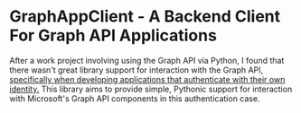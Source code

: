 # GraphAppClient - A Backend Client For Graph API Applications
After a work project involving using the Graph API via Python, I found that there wasn't great library support for interaction with the Graph API, [specifically when developing applications that authenticate with their own identity.](https://docs.microsoft.com/en-us/graph/auth-v2-service) This library aims to provide simple, Pythonic support for interaction with Microsoft's Graph API components in this authentication case.
